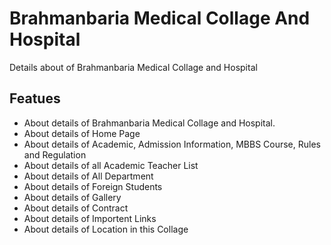 # Brahmanbaria Medical Collage And Hospital

Details about of Brahmanbaria Medical Collage and Hospital 

## Featues

- About details of Brahmanbaria Medical Collage and Hospital.
- About details of Home Page
- About details of Academic, Admission Information, MBBS Course, Rules and Regulation
- About details of all Academic Teacher List
- About details of All Department
- About details of Foreign Students
- About details of Gallery
- About details of Contract
- About details of Importent Links
- About details of Location in this Collage




